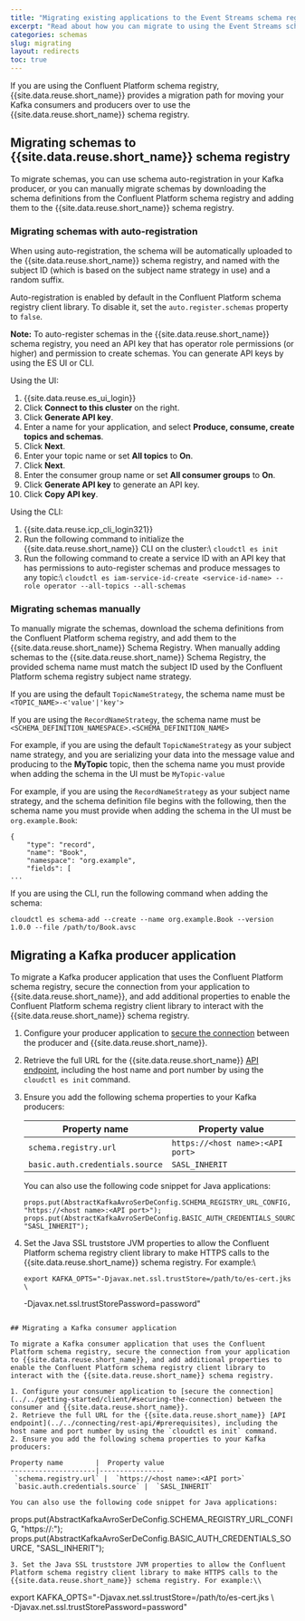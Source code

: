 ```yaml
---
title: "Migrating existing applications to the Event Streams schema registry"
excerpt: "Read about how you can migrate to using the Event Streams schema registry."
categories: schemas
slug: migrating
layout: redirects
toc: true
---
```


If you are using the Confluent Platform schema registry, {{site.data.reuse.short_name}} provides a migration path for moving your Kafka consumers and producers over to use the {{site.data.reuse.short_name}} schema registry.

## Migrating schemas to {{site.data.reuse.short_name}} schema registry

To migrate schemas, you can use schema auto-registration in your Kafka producer, or you can manually migrate schemas by downloading the schema definitions from the Confluent Platform schema registry and adding them to the {{site.data.reuse.short_name}} schema registry. 

### Migrating schemas with auto-registration

When using auto-registration, the schema will be automatically uploaded to the {{site.data.reuse.short_name}} schema registry, and named with the subject ID (which is based on the subject name strategy in use) and a random suffix. 

Auto-registration is enabled by default in the Confluent Platform schema registry client library. To disable it, set the `auto.register.schemas` property to `false`.

**Note:** To auto-register schemas in the {{site.data.reuse.short_name}} schema registry, you need an API key that has operator role permissions (or higher) and permission to create schemas. You can generate API keys by using the ES UI or CLI.

Using the UI:
1. {{site.data.reuse.es_ui_login}}
2. Click **Connect to this cluster** on the right.
3. Click **Generate API key**.
4. Enter a name for your application, and select **Produce, consume, create topics and schemas**.
5. Click **Next**.
4. Enter your topic name or set **All topics** to **On**.
5. Click **Next**.
5. Enter the consumer group name or set **All consumer groups** to **On**.
6. Click **Generate API key** to generate an API key.
7. Click **Copy API key**.

Using the CLI:
1. {{site.data.reuse.icp_cli_login321}}
2. Run the following command to initialize the {{site.data.reuse.short_name}} CLI on the cluster:\\
   `cloudctl es init`
3. Run the following command to create a service ID with an API key that has permissions to auto-register schemas and produce messages to any topic:\\
   `cloudctl es iam-service-id-create <service-id-name> --role operator --all-topics --all-schemas`


### Migrating schemas manually

To manually migrate the schemas, download the schema definitions from the Confluent Platform schema registry, and add them to the {{site.data.reuse.short_name}} Schema Registry. When manually adding schemas to the {{site.data.reuse.short_name}} Schema Registry, the provided schema name must match the subject ID used by the Confluent Platform schema registry subject name strategy.

If you are using the default `TopicNameStrategy`, the schema name must be `<TOPIC_NAME>-<'value'|'key'>`

If you are using the `RecordNameStrategy`, the schema name must be `<SCHEMA_DEFINITION_NAMESPACE>.<SCHEMA_DEFINITION_NAME>`

For example, if you are using the default `TopicNameStrategy` as your subject name strategy, and you are serializing your data into the message value and producing to the **MyTopic** topic, then the schema name you must provide when adding the schema in the UI must be `MyTopic-value`

For example, if you are using the `RecordNameStrategy` as your subject name strategy, and the schema definition file begins with the following, then the schema name you must provide when adding the schema in the UI must be `org.example.Book`:

```
{
    "type": "record",
    "name": "Book",
    "namespace": "org.example",
    "fields": [
...
```

If you are using the CLI, run the following command when adding the schema:

`cloudctl es schema-add --create --name org.example.Book --version 1.0.0 --file /path/to/Book.avsc`


## Migrating a Kafka producer application

To migrate a Kafka producer application that uses the Confluent Platform schema registry, secure the connection from your application to {{site.data.reuse.short_name}}, and add additional properties to enable the Confluent Platform schema registry client library to interact with the {{site.data.reuse.short_name}} schema registry.

1. Configure your producer application to [secure the connection](../../getting-started/client/#securing-the-connection) between the producer and {{site.data.reuse.short_name}}.
2. Retrieve the full URL for the {{site.data.reuse.short_name}} [API endpoint](../../connecting/rest-api/#prerequisites), including the host name and port number by using the `cloudctl es init` command.
2. Ensure you add the following schema properties to your Kafka producers:

   Property name        |  Property value
   ---------------------|----------------
    `schema.registry.url` |  `https://<host name>:<API port>`
    `basic.auth.credentials.source` |  `SASL_INHERIT`

   You can also use the following code snippet for Java applications:
   ```
   props.put(AbstractKafkaAvroSerDeConfig.SCHEMA_REGISTRY_URL_CONFIG, "https://<host name>:<API port>");
   props.put(AbstractKafkaAvroSerDeConfig.BASIC_AUTH_CREDENTIALS_SOURCE, "SASL_INHERIT");
   ```
3. Set the Java SSL truststore JVM properties to allow the Confluent Platform schema registry client library to make HTTPS calls to the {{site.data.reuse.short_name}} schema registry. For example:\\
   ```
   export KAFKA_OPTS="-Djavax.net.ssl.trustStore=/path/to/es-cert.jks \ 
      -Djavax.net.ssl.trustStorePassword=password"
   ```

## Migrating a Kafka consumer application

To migrate a Kafka consumer application that uses the Confluent Platform schema registry, secure the connection from your application to {{site.data.reuse.short_name}}, and add additional properties to enable the Confluent Platform schema registry client library to interact with the {{site.data.reuse.short_name}} schema registry.

1. Configure your consumer application to [secure the connection](../../getting-started/client/#securing-the-connection) between the consumer and {{site.data.reuse.short_name}}.
2. Retrieve the full URL for the {{site.data.reuse.short_name}} [API endpoint](../../connecting/rest-api/#prerequisites), including the host name and port number by using the `cloudctl es init` command.
2. Ensure you add the following schema properties to your Kafka producers:

   Property name        |  Property value
   ---------------------|----------------
    `schema.registry.url` |  `https://<host name>:<API port>`
    `basic.auth.credentials.source` |  `SASL_INHERIT`

   You can also use the following code snippet for Java applications:
   ```
   props.put(AbstractKafkaAvroSerDeConfig.SCHEMA_REGISTRY_URL_CONFIG, "https://<host name>:<API port>");
   props.put(AbstractKafkaAvroSerDeConfig.BASIC_AUTH_CREDENTIALS_SOURCE, "SASL_INHERIT");
   ```
3. Set the Java SSL truststore JVM properties to allow the Confluent Platform schema registry client library to make HTTPS calls to the {{site.data.reuse.short_name}} schema registry. For example:\\
   ```
   export KAFKA_OPTS="-Djavax.net.ssl.trustStore=/path/to/es-cert.jks \ 
       -Djavax.net.ssl.trustStorePassword=password"
   ```

